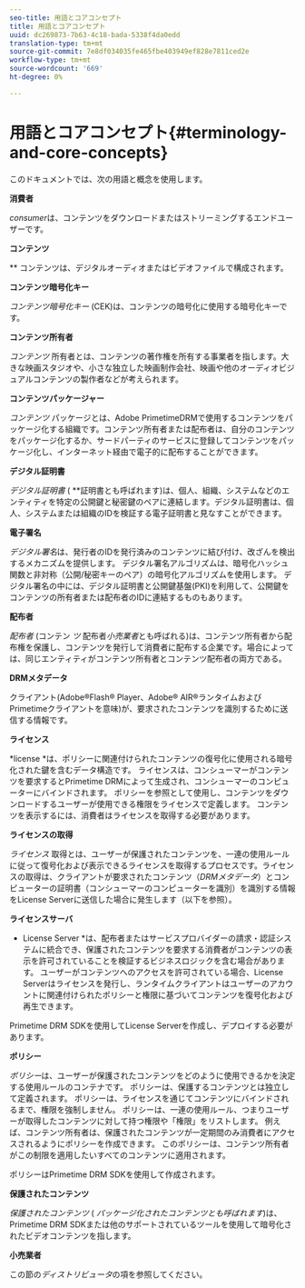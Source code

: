 ```yaml
---
seo-title: 用語とコアコンセプト
title: 用語とコアコンセプト
uuid: dc269873-7b63-4c18-bada-5338f4da0edd
translation-type: tm+mt
source-git-commit: 7e8df034035fe465fbe403949ef828e7811ced2e
workflow-type: tm+mt
source-wordcount: '669'
ht-degree: 0%

---
```



# 用語とコアコンセプト{#terminology-and-core-concepts}

このドキュメントでは、次の用語と概念を使用します。

**消費者**

*consumer*&#x200B;は、コンテンツをダウンロードまたはストリーミングするエンドユーザーです。

**コンテンツ**

** コンテンツは、デジタルオーディオまたはビデオファイルで構成されます。

**コンテンツ暗号化キー**

*コンテンツ暗号化キー* (CEK)は、コンテンツの暗号化に使用する暗号化キーです。

**コンテンツ所有者**

*コンテンツ* 所有者とは、コンテンツの著作権を所有する事業者を指します。大きな映画スタジオや、小さな独立した映画制作会社、映画や他のオーディオビジュアルコンテンツの製作者などが考えられます。

**コンテンツパッケージャー**

*コンテンツ* パッケージとは、Adobe PrimetimeDRMで使用するコンテンツをパッケージ化する組織です。コンテンツ所有者または配布者は、自分のコンテンツをパッケージ化するか、サードパーティのサービスに登録してコンテンツをパッケージ化し、インターネット経由で電子的に配布することができます。

**デジタル証明書**

*デジタル証明書* ( **&#x200B;証明書とも呼ばれます)は、個人、組織、システムなどのエンティティを特定の公開鍵と秘密鍵のペアに連結します。デジタル証明書は、個人、システムまたは組織のIDを検証する電子証明書と見なすことができます。

**電子署名**

*デジタル署名*&#x200B;は、発行者のIDを発行済みのコンテンツに結び付け、改ざんを検出するメカニズムを提供します。 デジタル署名アルゴリズムは、暗号化ハッシュ関数と非対称（公開/秘密キーのペア）の暗号化アルゴリズムを使用します。 デジタル署名の中には、デジタル証明書と公開鍵基盤(PKI)を利用して、公開鍵をコンテンツの所有者または配布者のIDに連結するものもあります。

**配布者**

*配布者* (コンテン *ツ* 配布者*小売業者*とも呼ばれる)は、コンテンツ所有者から配布権を保護し、コンテンツを発行して消費者に配布する企業です。場合によっては、同じエンティティがコンテンツ所有者とコンテンツ配布者の両方である。

**DRMメタデータ**

クライアント(Adobe®Flash® Player、Adobe® AIR®ランタイムおよびPrimetimeクライアントを意味)が、要求されたコンテンツを識別するために送信する情報です。

**ライセンス**

*license *は、ポリシーに関連付けられたコンテンツの復号化に使用される暗号化された鍵を含むデータ構造です。 ライセンスは、コンシューマーがコンテンツを要求するとPrimetime DRMによって生成され、コンシューマーのコンピューターにバインドされます。 ポリシーを参照として使用し、コンテンツをダウンロードするユーザーが使用できる権限をライセンスで定義します。 コンテンツを表示するには、消費者はライセンスを取得する必要があります。

**ライセンスの取得**

*ライセンス* 取得とは、ユーザーが保護されたコンテンツを、一連の使用ルールに従って復号化および表示できるライセンスを取得するプロセスです。ライセンスの取得は、クライアントが要求されたコンテンツ（*DRMメタデータ*）とコンピューターの証明書（コンシューマーのコンピューターを識別）を識別する情報をLicense Serverに送信した場合に発生します（以下を参照）。

**ライセンスサーバ**

* License Server *は、配布者またはサービスプロバイダーの請求・認証システムに統合でき、保護されたコンテンツを要求する消費者がコンテンツの表示を許可されていることを検証するビジネスロジックを含む場合があります。 ユーザーがコンテンツへのアクセスを許可されている場合、License Serverはライセンスを発行し、ランタイムクライアントはユーザーのアカウントに関連付けられたポリシーと権限に基づいてコンテンツを復号化および再生できます。

Primetime DRM SDKを使用してLicense Serverを作成し、デプロイする必要があります。

**ポリシー**

*ポリシー*&#x200B;は、ユーザーが保護されたコンテンツをどのように使用できるかを決定する使用ルールのコンテナです。 ポリシーは、保護するコンテンツとは独立して定義されます。 ポリシーは、ライセンスを通じてコンテンツにバインドされるまで、権限を強制しません。 ポリシーは、一連の使用ルール、つまりユーザーが取得したコンテンツに対して持つ権限や「権限」をリストします。 例えば、コンテンツ所有者は、保護されたコンテンツが一定期間のみ消費者にアクセスされるようにポリシーを作成できます。 このポリシーは、コンテンツ所有者がこの制限を適用したいすべてのコンテンツに適用されます。

ポリシーはPrimetime DRM SDKを使用して作成されます。

**保護されたコンテンツ**

*保護されたコンテンツ* ( *パッケージ化されたコンテンツとも呼ばれます*)は、Primetime DRM SDKまたは他のサポートされているツールを使用して暗号化されたビデオコンテンツを指します。

**小売業者**

この節の&#x200B;*ディストリビュータ*&#x200B;の項を参照してください。
